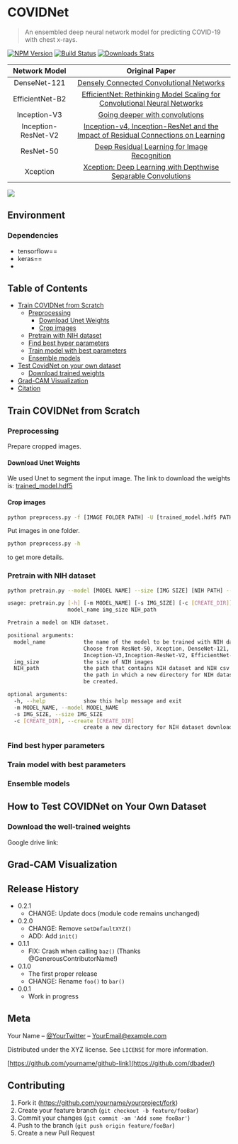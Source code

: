 # COVIDNet
>An ensembled deep neural network model for predicting COVID-19 with chest x-rays.

[![NPM Version][npm-image]][npm-url]
[![Build Status][travis-image]][travis-url]
[![Downloads Stats][npm-downloads]][npm-url]

| Network Model | Original Paper | 
|     :---:     |     :---:      |
| DenseNet-121     | [Densely Connected Convolutional Networks](https://openaccess.thecvf.com/content_cvpr_2017/papers/Huang_Densely_Connected_Convolutional_CVPR_2017_paper.pdf)|
| EfficientNet-B2| [EfficientNet: Rethinking Model Scaling for Convolutional Neural Networks](https://arxiv.org/pdf/1905.11946.pdf)|
| Inception-V3| [Going deeper with convolutions](https://arxiv.org/pdf/1409.4842.pdf)|
| Inception-ResNet-V2| [Inception-v4, Inception-ResNet and the Impact of Residual Connections on Learning](https://arxiv.org/pdf/1602.07261.pdf)|
| ResNet-50   | [Deep Residual Learning for Image Recognition](https://www.cv-foundation.org/openaccess/content_cvpr_2016/papers/He_Deep_Residual_Learning_CVPR_2016_paper.pdf) |
| Xception| [Xception: Deep Learning with Depthwise Separable Convolutions](https://arxiv.org/pdf/1610.02357.pdf)|

![](header.png)

## Environment

### Dependencies
- tensorflow==
- keras==
- 

## Table of Contents

- [Train COVIDNet from Scratch](#Train-COVIDNet-from-Scratch)
  * [Preprocessing](#1.-Preprocessing)
    + [Download Unet Weights](#Download-Unet-Weights)
    + [Crop images](#Crop-images)
  * [Pretrain with NIH dataset](#Pretrain-with-NIH-dataset)
  * [Find best hyper parameters](#Find-best-hyper-parameters)
  * [Train model with best parameters](#Train-model-with-best-parameters)
  * [Ensemble models](#Ensemble-models)
- [Test CovidNet on your own dataset](#How-to-Test-COVIDNet-on-Your-Own-Dataset)
  * [Download trained weights](#Download-the-well-trained-weights)
- [Grad-CAM Visualization](#Grad-CAM-Visualization)
- [Citation](#citation)

## Train COVIDNet from Scratch


### Preprocessing 

Prepare cropped images.

#### Download Unet Weights
We used Unet to segment the input image. The link to download the weights is: [trained_model.hdf5](https://github.com/imlab-uiip/lung-segmentation-2d/blob/master/trained_model.hdf5)

#### Crop images
```sh
python preprocess.py -f [IMAGE FOLDER PATH] -U [trained_model.hdf5 PATH] -o [IMAGE OUTPUT PATH]
```
Put images in one folder.

```sh
python preprocess.py -h
```
to get more details.


### Pretrain with NIH dataset
```sh
python pretrain.py --model [MODEL NAME] --size [IMG SIZE] [NIH PATH] --create
```

```sh
usage: pretrain.py [-h] [-m MODEL_NAME] [-s IMG_SIZE] [-c [CREATE_DIR]]
                   model_name img_size NIH_path

Pretrain a model on NIH dataset.

positional arguments:
  model_name            the name of the model to be trained with NIH dataset.
                        Choose from ResNet-50, Xception, DenseNet-121,
                        Inception-V3,Inception-ResNet-V2, EfficientNet-B2
  img_size              the size of NIH images
  NIH_path              the path that contains NIH dataset and NIH csv file or
                        the path in which a new directory for NIH dataset will
                        be created.

optional arguments:
  -h, --help            show this help message and exit
  -m MODEL_NAME, --model MODEL_NAME
  -s IMG_SIZE, --size IMG_SIZE
  -c [CREATE_DIR], --create [CREATE_DIR]
                        create a new directory for NIH dataset download
```

### Find best hyper parameters

### Train model with best parameters

### Ensemble models

## How to Test COVIDNet on Your Own Dataset

### Download the well-trained weights
Google drive link: 

## Grad-CAM Visualization 

## Release History

* 0.2.1
    * CHANGE: Update docs (module code remains unchanged)
* 0.2.0
    * CHANGE: Remove `setDefaultXYZ()`
    * ADD: Add `init()`
* 0.1.1
    * FIX: Crash when calling `baz()` (Thanks @GenerousContributorName!)
* 0.1.0
    * The first proper release
    * CHANGE: Rename `foo()` to `bar()`
* 0.0.1
    * Work in progress

## Meta

Your Name – [@YourTwitter](https://twitter.com/dbader_org) – YourEmail@example.com

Distributed under the XYZ license. See ``LICENSE`` for more information.

[https://github.com/yourname/github-link](https://github.com/dbader/)

## Contributing

1. Fork it (<https://github.com/yourname/yourproject/fork>)
2. Create your feature branch (`git checkout -b feature/fooBar`)
3. Commit your changes (`git commit -am 'Add some fooBar'`)
4. Push to the branch (`git push origin feature/fooBar`)
5. Create a new Pull Request

<!-- Markdown link & img dfn's -->
[npm-image]: https://img.shields.io/npm/v/datadog-metrics.svg?style=flat-square
[npm-url]: https://npmjs.org/package/datadog-metrics
[npm-downloads]: https://img.shields.io/npm/dm/datadog-metrics.svg?style=flat-square
[travis-image]: https://img.shields.io/travis/dbader/node-datadog-metrics/master.svg?style=flat-square
[travis-url]: https://travis-ci.org/dbader/node-datadog-metrics
[wiki]: https://github.com/yourname/yourproject/wiki
